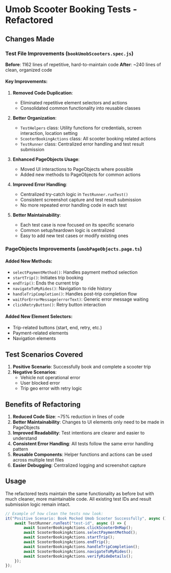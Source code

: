 # Umob Scooter Booking Tests - Refactored

## Changes Made

### Test File Improvements (`bookUmobScooters.spec.js`)

**Before**: 1162 lines of repetitive, hard-to-maintain code
**After**: ~240 lines of clean, organized code

#### Key Improvements:

1. **Removed Code Duplication**:
    - Eliminated repetitive element selectors and actions
    - Consolidated common functionality into reusable classes

2. **Better Organization**:
    - `TestHelpers` class: Utility functions for credentials, screen interaction, location setting
    - `ScooterBookingActions` class: All scooter booking related actions
    - `TestRunner` class: Centralized error handling and test result submission

3. **Enhanced PageObjects Usage**:
    - Moved UI interactions to PageObjects where possible
    - Added new methods to PageObjects for common actions

4. **Improved Error Handling**:
    - Centralized try-catch logic in `TestRunner.runTest()`
    - Consistent screenshot capture and test result submission
    - No more repeated error handling code in each test

5. **Better Maintainability**:
    - Each test case is now focused on its specific scenario
    - Common setup/teardown logic is centralized
    - Easy to add new test cases or modify existing ones

### PageObjects Improvements (`umobPageObjects.page.ts`)

#### Added New Methods:

- `selectPaymentMethod()`: Handles payment method selection
- `startTrip()`: Initiates trip booking
- `endTrip()`: Ends the current trip
- `navigateToMyRides()`: Navigation to ride history
- `handleTripCompletion()`: Handles post-trip completion flow
- `waitForErrorMessage(errorText)`: Generic error message waiting
- `clickRetryButton()`: Retry button interaction

#### Added New Element Selectors:

- Trip-related buttons (start, end, retry, etc.)
- Payment-related elements
- Navigation elements

## Test Scenarios Covered

1. **Positive Scenario**: Successfully book and complete a scooter trip
2. **Negative Scenarios**:
    - Vehicle not operational error
    - User blocked error
    - Trip geo error with retry logic

## Benefits of Refactoring

1. **Reduced Code Size**: ~75% reduction in lines of code
2. **Better Maintainability**: Changes to UI elements only need to be made in PageObjects
3. **Improved Readability**: Test intentions are clearer and easier to understand
4. **Consistent Error Handling**: All tests follow the same error handling pattern
5. **Reusable Components**: Helper functions and actions can be used across multiple test files
6. **Easier Debugging**: Centralized logging and screenshot capture

## Usage

The refactored tests maintain the same functionality as before but with much cleaner, more maintainable code. All existing test IDs and result submission logic remain intact.

```javascript
// Example of how clean the tests now look:
it("Positive Scenario: Book Mocked Umob Scooter Successfully", async () => {
    await TestRunner.runTest("test-id", async () => {
        await ScooterBookingActions.clickScooterOnMap();
        await ScooterBookingActions.selectPaymentMethod();
        await ScooterBookingActions.startTrip();
        await ScooterBookingActions.endTrip();
        await ScooterBookingActions.handleTripCompletion();
        await ScooterBookingActions.navigateToMyRides();
        await ScooterBookingActions.verifyRideDetails();
    });
});
```
